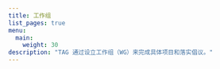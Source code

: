 ```yaml
---
title: 工作组
list_pages: true
menu:
  main:
    weight: 30
description: "TAG 通过设立工作组（WG）来完成具体项目和落实倡议。"
---
```


